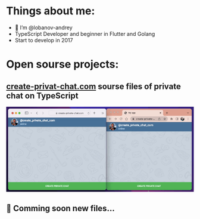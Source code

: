 # Things about me:
- 👋 I’m @lobanov-andrey
- TypeScript Developer and beginner in Flutter and Golang
- Start to develop in 2017

# Open sourse projects:
## [create-privat-chat.com](https://github.com/lobanov-andrey/create-private-chat.com) sourse files of private chat on TypeScript
![](https://raw.githubusercontent.com/lobanov-andrey/create-private-chat.com/main/preview.gif)
## 💞️ Comming soon new files...

<!---
lobanov-andrey/lobanov-andrey is a ✨ special ✨ repository because its `README.md` (this file) appears on your GitHub profile.
You can click the Preview link to take a look at your changes.
--->

